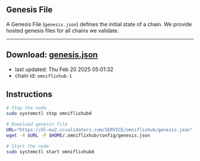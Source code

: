 ## Genesis File
A Genesis File (`genesis.json`) defines the initial state of a chain. We provide hosted genesis files for all chains we validate.

---
**Download: [genesis.json](https://dl-eu2.ccvalidators.com/SERVICE/omniflixhub/genesis.json)**
---

- last updated: Thu Feb 20 2025 05:01:32
- chain id: `omniflixhub-1`

## Instructions
```sh
# Stop the node
sudo systemctl stop omniflixhubd

# Download genesis file
URL="https://dl-eu2.ccvalidators.com/SERVICE/omniflixhub/genesis.json"
wget -4 $URL -P $HOME/.omniflixhub/config/genesis.json

# Start the node
sudo systemctl start omniflixhubd
```
